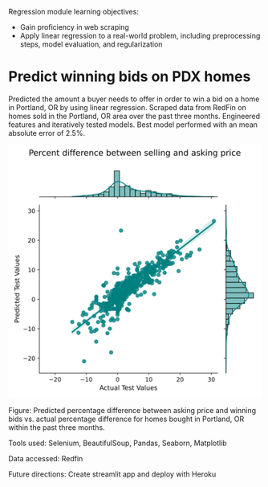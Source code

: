 Regression module learning objectives:
- Gain proficiency in web scraping
- Apply linear regression to a real-world problem, including preprocessing steps, model evaluation, and regularization

# Predict winning bids on PDX homes

Predicted the amount a buyer needs to offer in order to win a bid on a home in Portland, OR by using linear regression. Scraped data from RedFin on homes sold in the Portland, OR area over the past three months. Engineered features and iteratively tested models. Best model performed with an mean absolute error of 2.5%. 

![](model_test.svg)

Figure: Predicted percentage difference between asking price and winning bids vs. actual percentage difference for homes bought in Portland, OR within the past three months. 

Tools used:
Selenium, BeautifulSoup, Pandas, Seaborn, Matplotlib

Data accessed:
Redfin

Future directions:
Create streamlit app and deploy with Heroku
